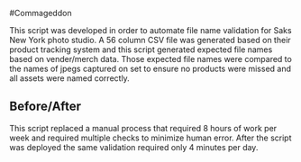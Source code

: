 #Commageddon

This script was developed in order to automate file name validation for Saks New York photo studio. A 56 column CSV file was generated based on their product tracking system and this script generated expected file names based on vender/merch data. Those expected file names were compared to the names of jpegs captured on set to ensure no products were missed and all assets were named correctly. 

## Before/After

This script replaced a manual process that required 8 hours of work per week and required multiple checks to minimize human error. After the script was deployed the same validation required only 4 minutes per day.